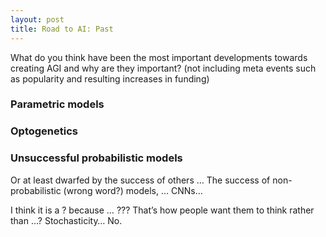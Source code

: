 ```yaml
---
layout: post
title: Road to AI: Past
---
```


What do you think have been the most important developments towards creating AGI and why are they important? (not including meta events such as popularity and resulting increases in funding)

### Parametric models



### Optogenetics



### Unsuccessful probabilistic models 

Or at least dwarfed by the success of others … The success of non-probabilistic (wrong word?) models, … CNNs… 

I think it is a ? because … ??? That’s how people want them to think rather than …? 
Stochasticity… No.

### 